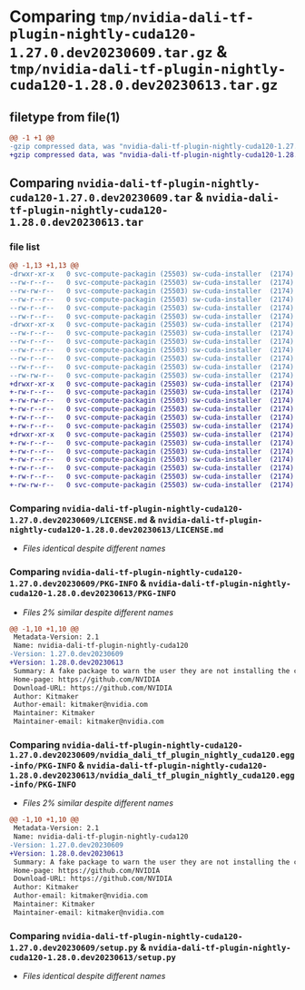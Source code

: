 # Comparing `tmp/nvidia-dali-tf-plugin-nightly-cuda120-1.27.0.dev20230609.tar.gz` & `tmp/nvidia-dali-tf-plugin-nightly-cuda120-1.28.0.dev20230613.tar.gz`

## filetype from file(1)

```diff
@@ -1 +1 @@
-gzip compressed data, was "nvidia-dali-tf-plugin-nightly-cuda120-1.27.0.dev20230609.tar", last modified: Fri Jun  9 14:43:31 2023, max compression
+gzip compressed data, was "nvidia-dali-tf-plugin-nightly-cuda120-1.28.0.dev20230613.tar", last modified: Tue Jun 13 16:03:36 2023, max compression
```

## Comparing `nvidia-dali-tf-plugin-nightly-cuda120-1.27.0.dev20230609.tar` & `nvidia-dali-tf-plugin-nightly-cuda120-1.28.0.dev20230613.tar`

### file list

```diff
@@ -1,13 +1,13 @@
-drwxr-xr-x   0 svc-compute-packagin (25503) sw-cuda-installer  (2174)        0 2023-06-09 14:43:31.282813 nvidia-dali-tf-plugin-nightly-cuda120-1.27.0.dev20230609/
--rw-r--r--   0 svc-compute-packagin (25503) sw-cuda-installer  (2174)      469 2023-06-09 14:43:31.000000 nvidia-dali-tf-plugin-nightly-cuda120-1.27.0.dev20230609/ERROR.txt
--rw-rw-r--   0 svc-compute-packagin (25503) sw-cuda-installer  (2174)    11336 2023-06-08 04:47:43.000000 nvidia-dali-tf-plugin-nightly-cuda120-1.27.0.dev20230609/LICENSE.md
--rw-r--r--   0 svc-compute-packagin (25503) sw-cuda-installer  (2174)       37 2023-06-09 14:43:31.000000 nvidia-dali-tf-plugin-nightly-cuda120-1.27.0.dev20230609/PACKAGE_NAME
--rw-r--r--   0 svc-compute-packagin (25503) sw-cuda-installer  (2174)     1708 2023-06-09 14:43:31.282813 nvidia-dali-tf-plugin-nightly-cuda120-1.27.0.dev20230609/PKG-INFO
--rw-r--r--   0 svc-compute-packagin (25503) sw-cuda-installer  (2174)      316 2023-06-09 14:43:31.000000 nvidia-dali-tf-plugin-nightly-cuda120-1.27.0.dev20230609/README.rst
-drwxr-xr-x   0 svc-compute-packagin (25503) sw-cuda-installer  (2174)        0 2023-06-09 14:43:31.282813 nvidia-dali-tf-plugin-nightly-cuda120-1.27.0.dev20230609/nvidia_dali_tf_plugin_nightly_cuda120.egg-info/
--rw-r--r--   0 svc-compute-packagin (25503) sw-cuda-installer  (2174)     1708 2023-06-09 14:43:31.000000 nvidia-dali-tf-plugin-nightly-cuda120-1.27.0.dev20230609/nvidia_dali_tf_plugin_nightly_cuda120.egg-info/PKG-INFO
--rw-r--r--   0 svc-compute-packagin (25503) sw-cuda-installer  (2174)      297 2023-06-09 14:43:31.000000 nvidia-dali-tf-plugin-nightly-cuda120-1.27.0.dev20230609/nvidia_dali_tf_plugin_nightly_cuda120.egg-info/SOURCES.txt
--rw-r--r--   0 svc-compute-packagin (25503) sw-cuda-installer  (2174)        1 2023-06-09 14:43:31.000000 nvidia-dali-tf-plugin-nightly-cuda120-1.27.0.dev20230609/nvidia_dali_tf_plugin_nightly_cuda120.egg-info/dependency_links.txt
--rw-r--r--   0 svc-compute-packagin (25503) sw-cuda-installer  (2174)       22 2023-06-09 14:43:31.000000 nvidia-dali-tf-plugin-nightly-cuda120-1.27.0.dev20230609/nvidia_dali_tf_plugin_nightly_cuda120.egg-info/top_level.txt
--rw-r--r--   0 svc-compute-packagin (25503) sw-cuda-installer  (2174)       38 2023-06-09 14:43:31.282813 nvidia-dali-tf-plugin-nightly-cuda120-1.27.0.dev20230609/setup.cfg
--rw-rw-r--   0 svc-compute-packagin (25503) sw-cuda-installer  (2174)     4560 2023-06-08 04:47:43.000000 nvidia-dali-tf-plugin-nightly-cuda120-1.27.0.dev20230609/setup.py
+drwxr-xr-x   0 svc-compute-packagin (25503) sw-cuda-installer  (2174)        0 2023-06-13 16:03:36.120865 nvidia-dali-tf-plugin-nightly-cuda120-1.28.0.dev20230613/
+-rw-r--r--   0 svc-compute-packagin (25503) sw-cuda-installer  (2174)      469 2023-06-13 16:03:36.000000 nvidia-dali-tf-plugin-nightly-cuda120-1.28.0.dev20230613/ERROR.txt
+-rw-rw-r--   0 svc-compute-packagin (25503) sw-cuda-installer  (2174)    11336 2023-06-08 04:47:43.000000 nvidia-dali-tf-plugin-nightly-cuda120-1.28.0.dev20230613/LICENSE.md
+-rw-r--r--   0 svc-compute-packagin (25503) sw-cuda-installer  (2174)       37 2023-06-13 16:03:36.000000 nvidia-dali-tf-plugin-nightly-cuda120-1.28.0.dev20230613/PACKAGE_NAME
+-rw-r--r--   0 svc-compute-packagin (25503) sw-cuda-installer  (2174)     1708 2023-06-13 16:03:36.120865 nvidia-dali-tf-plugin-nightly-cuda120-1.28.0.dev20230613/PKG-INFO
+-rw-r--r--   0 svc-compute-packagin (25503) sw-cuda-installer  (2174)      316 2023-06-13 16:03:36.000000 nvidia-dali-tf-plugin-nightly-cuda120-1.28.0.dev20230613/README.rst
+drwxr-xr-x   0 svc-compute-packagin (25503) sw-cuda-installer  (2174)        0 2023-06-13 16:03:36.120865 nvidia-dali-tf-plugin-nightly-cuda120-1.28.0.dev20230613/nvidia_dali_tf_plugin_nightly_cuda120.egg-info/
+-rw-r--r--   0 svc-compute-packagin (25503) sw-cuda-installer  (2174)     1708 2023-06-13 16:03:36.000000 nvidia-dali-tf-plugin-nightly-cuda120-1.28.0.dev20230613/nvidia_dali_tf_plugin_nightly_cuda120.egg-info/PKG-INFO
+-rw-r--r--   0 svc-compute-packagin (25503) sw-cuda-installer  (2174)      297 2023-06-13 16:03:36.000000 nvidia-dali-tf-plugin-nightly-cuda120-1.28.0.dev20230613/nvidia_dali_tf_plugin_nightly_cuda120.egg-info/SOURCES.txt
+-rw-r--r--   0 svc-compute-packagin (25503) sw-cuda-installer  (2174)        1 2023-06-13 16:03:36.000000 nvidia-dali-tf-plugin-nightly-cuda120-1.28.0.dev20230613/nvidia_dali_tf_plugin_nightly_cuda120.egg-info/dependency_links.txt
+-rw-r--r--   0 svc-compute-packagin (25503) sw-cuda-installer  (2174)       22 2023-06-13 16:03:36.000000 nvidia-dali-tf-plugin-nightly-cuda120-1.28.0.dev20230613/nvidia_dali_tf_plugin_nightly_cuda120.egg-info/top_level.txt
+-rw-r--r--   0 svc-compute-packagin (25503) sw-cuda-installer  (2174)       38 2023-06-13 16:03:36.120865 nvidia-dali-tf-plugin-nightly-cuda120-1.28.0.dev20230613/setup.cfg
+-rw-rw-r--   0 svc-compute-packagin (25503) sw-cuda-installer  (2174)     4560 2023-06-08 04:47:43.000000 nvidia-dali-tf-plugin-nightly-cuda120-1.28.0.dev20230613/setup.py
```

### Comparing `nvidia-dali-tf-plugin-nightly-cuda120-1.27.0.dev20230609/LICENSE.md` & `nvidia-dali-tf-plugin-nightly-cuda120-1.28.0.dev20230613/LICENSE.md`

 * *Files identical despite different names*

### Comparing `nvidia-dali-tf-plugin-nightly-cuda120-1.27.0.dev20230609/PKG-INFO` & `nvidia-dali-tf-plugin-nightly-cuda120-1.28.0.dev20230613/PKG-INFO`

 * *Files 2% similar despite different names*

```diff
@@ -1,10 +1,10 @@
 Metadata-Version: 2.1
 Name: nvidia-dali-tf-plugin-nightly-cuda120
-Version: 1.27.0.dev20230609
+Version: 1.28.0.dev20230613
 Summary: A fake package to warn the user they are not installing the correct package.
 Home-page: https://github.com/NVIDIA
 Download-URL: https://github.com/NVIDIA
 Author: Kitmaker
 Author-email: kitmaker@nvidia.com
 Maintainer: Kitmaker
 Maintainer-email: kitmaker@nvidia.com
```

### Comparing `nvidia-dali-tf-plugin-nightly-cuda120-1.27.0.dev20230609/nvidia_dali_tf_plugin_nightly_cuda120.egg-info/PKG-INFO` & `nvidia-dali-tf-plugin-nightly-cuda120-1.28.0.dev20230613/nvidia_dali_tf_plugin_nightly_cuda120.egg-info/PKG-INFO`

 * *Files 2% similar despite different names*

```diff
@@ -1,10 +1,10 @@
 Metadata-Version: 2.1
 Name: nvidia-dali-tf-plugin-nightly-cuda120
-Version: 1.27.0.dev20230609
+Version: 1.28.0.dev20230613
 Summary: A fake package to warn the user they are not installing the correct package.
 Home-page: https://github.com/NVIDIA
 Download-URL: https://github.com/NVIDIA
 Author: Kitmaker
 Author-email: kitmaker@nvidia.com
 Maintainer: Kitmaker
 Maintainer-email: kitmaker@nvidia.com
```

### Comparing `nvidia-dali-tf-plugin-nightly-cuda120-1.27.0.dev20230609/setup.py` & `nvidia-dali-tf-plugin-nightly-cuda120-1.28.0.dev20230613/setup.py`

 * *Files identical despite different names*

